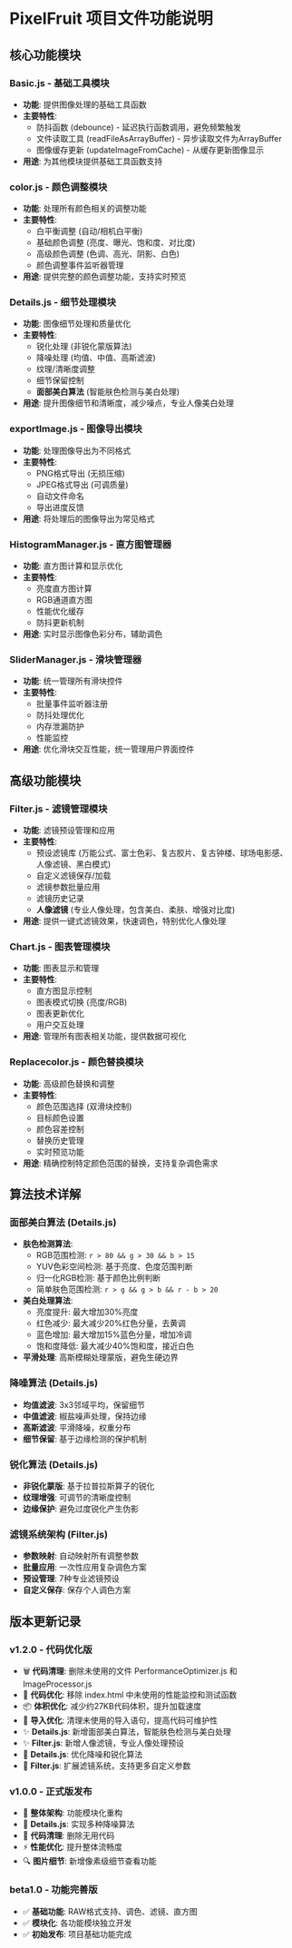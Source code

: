 # PixelFruit 项目文件功能说明

## 核心功能模块

### Basic.js - 基础工具模块
- **功能**: 提供图像处理的基础工具函数
- **主要特性**:
  - 防抖函数 (debounce) - 延迟执行函数调用，避免频繁触发
  - 文件读取工具 (readFileAsArrayBuffer) - 异步读取文件为ArrayBuffer
  - 图像缓存更新 (updateImageFromCache) - 从缓存更新图像显示
- **用途**: 为其他模块提供基础工具函数支持

### color.js - 颜色调整模块
- **功能**: 处理所有颜色相关的调整功能
- **主要特性**:
  - 白平衡调整 (自动/相机白平衡)
  - 基础颜色调整 (亮度、曝光、饱和度、对比度)
  - 高级颜色调整 (色调、高光、阴影、白色)
  - 颜色调整事件监听器管理
- **用途**: 提供完整的颜色调整功能，支持实时预览

### Details.js - 细节处理模块
- **功能**: 图像细节处理和质量优化
- **主要特性**:
  - 锐化处理 (非锐化蒙版算法)
  - 降噪处理 (均值、中值、高斯滤波)
  - 纹理/清晰度调整
  - 细节保留控制
  - **面部美白算法** (智能肤色检测与美白处理)
- **用途**: 提升图像细节和清晰度，减少噪点，专业人像美白处理

### exportImage.js - 图像导出模块
- **功能**: 处理图像导出为不同格式
- **主要特性**:
  - PNG格式导出 (无损压缩)
  - JPEG格式导出 (可调质量)
  - 自动文件命名
  - 导出进度反馈
- **用途**: 将处理后的图像导出为常见格式


### HistogramManager.js - 直方图管理器
- **功能**: 直方图计算和显示优化
- **主要特性**:
  - 亮度直方图计算
  - RGB通道直方图
  - 性能优化缓存
  - 防抖更新机制
- **用途**: 实时显示图像色彩分布，辅助调色

### SliderManager.js - 滑块管理器
- **功能**: 统一管理所有滑块控件
- **主要特性**:
  - 批量事件监听器注册
  - 防抖处理优化
  - 内存泄漏防护
  - 性能监控
- **用途**: 优化滑块交互性能，统一管理用户界面控件

## 高级功能模块

### Filter.js - 滤镜管理模块
- **功能**: 滤镜预设管理和应用
- **主要特性**:
  - 预设滤镜库 (万能公式、富士色彩、复古胶片、复古钟楼、球场电影感、人像滤镜、黑白模式)
  - 自定义滤镜保存/加载
  - 滤镜参数批量应用
  - 滤镜历史记录
  - **人像滤镜** (专业人像处理，包含美白、柔肤、增强对比度)
- **用途**: 提供一键式滤镜效果，快速调色，特别优化人像处理

### Chart.js - 图表管理模块
- **功能**: 图表显示和管理
- **主要特性**:
  - 直方图显示控制
  - 图表模式切换 (亮度/RGB)
  - 图表更新优化
  - 用户交互处理
- **用途**: 管理所有图表相关功能，提供数据可视化

### Replacecolor.js - 颜色替换模块
- **功能**: 高级颜色替换和调整
- **主要特性**:
  - 颜色范围选择 (双滑块控制)
  - 目标颜色设置
  - 颜色容差控制
  - 替换历史管理
  - 实时预览功能
- **用途**: 精确控制特定颜色范围的替换，支持复杂调色需求

## 算法技术详解

### 面部美白算法 (Details.js)
- **肤色检测算法**:
  - RGB范围检测: `r > 80 && g > 30 && b > 15`
  - YUV色彩空间检测: 基于亮度、色度范围判断
  - 归一化RGB检测: 基于颜色比例判断
  - 简单肤色范围检测: `r > g && g > b && r - b > 20`
- **美白处理算法**:
  - 亮度提升: 最大增加30%亮度
  - 红色减少: 最大减少20%红色分量，去黄调
  - 蓝色增加: 最大增加15%蓝色分量，增加冷调
  - 饱和度降低: 最大减少40%饱和度，接近白色
- **平滑处理**: 高斯模糊处理蒙版，避免生硬边界

### 降噪算法 (Details.js)
- **均值滤波**: 3x3邻域平均，保留细节
- **中值滤波**: 椒盐噪声处理，保持边缘
- **高斯滤波**: 平滑降噪，权重分布
- **细节保留**: 基于边缘检测的保护机制

### 锐化算法 (Details.js)
- **非锐化蒙版**: 基于拉普拉斯算子的锐化
- **纹理增强**: 可调节的清晰度控制
- **边缘保护**: 避免过度锐化产生伪影

### 滤镜系统架构 (Filter.js)
- **参数映射**: 自动映射所有调整参数
- **批量应用**: 一次性应用复杂调色方案
- **预设管理**: 7种专业滤镜预设
- **自定义保存**: 保存个人调色方案

 ## 版本更新记录

### v1.2.0 - 代码优化版
- 🗑️ **代码清理**: 删除未使用的文件 PerformanceOptimizer.js 和 ImageProcessor.js
- 🧹 **代码优化**: 移除 index.html 中未使用的性能监控和测试函数
- 📦 **体积优化**: 减少约27KB代码体积，提升加载速度
- 🔧 **导入优化**: 清理未使用的导入语句，提高代码可维护性
- ✨ **Details.js**: 新增面部美白算法，智能肤色检测与美白处理
- ✨ **Filter.js**: 新增人像滤镜，专业人像处理预设
- 🔧 **Details.js**: 优化降噪和锐化算法
- 🎨 **Filter.js**: 扩展滤镜系统，支持更多自定义参数

### v1.0.0 - 正式版发布
- 🔧 **整体架构**: 功能模块化重构
- 🔧 **Details.js**: 实现多种降噪算法
- 🧹 **代码清理**: 删除无用代码
- ⚡ **性能优化**: 提升整体流畅度
- 🔍 **图片细节**: 新增像素级细节查看功能

### beta1.0 - 功能完善版
- ✅ **基础功能**: RAW格式支持、调色、滤镜、直方图
- ✅ **模块化**: 各功能模块独立开发
- ✅ **初始发布**: 项目基础功能完成
